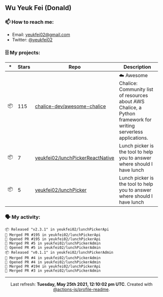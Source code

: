 ## Wu Yeuk Fei (Donald)

### 📫 How to reach me:

- Email: [yeukfei02@gmail.com](yeukfei02@gmail.com)
- Twitter: [@yeukfei02](https://twitter.com/yeukfei02)

### 🗄 My projects:

|*|Stars|Repo|Description|
|---|---|---|---|
| 📦 | 115 | [chalice-dev/awesome-chalice](https://github.com/chalice-dev/awesome-chalice) | ☁️ Awesome Chalice: Community list of resources about AWS Chalice, a Python framework for writing serverless applications. |
| 📦 | 7 | [yeukfei02/lunchPickerReactNative](https://github.com/yeukfei02/lunchPickerReactNative) | Lunch picker is the tool to help you to answer where should I have lunch |
| 📦 | 5 | [yeukfei02/lunchPicker](https://github.com/yeukfei02/lunchPicker) | Lunch picker is the tool to help you to answer where should I have lunch |

### 🗣 My activity:

```
📦 Released "v2.3.1" in yeukfei02/lunchPickerApi
🎉 Merged PR #195 in yeukfei02/lunchPickerApi
💪 Opened PR #195 in yeukfei02/lunchPickerApi
🎉 Merged PR #5 in yeukfei02/lunchPickerAdmin
💪 Opened PR #5 in yeukfei02/lunchPickerAdmin
📦 Released "v0.1.1" in yeukfei02/lunchPickerAdmin
🎉 Merged PR #4 in yeukfei02/lunchPickerAdmin
💪 Opened PR #4 in yeukfei02/lunchPickerAdmin
🎉 Merged PR #194 in yeukfei02/lunchPickerApi
🎉 Merged PR #3 in yeukfei02/lunchPickerAdmin
```

<!-- <img src="https://github-readme-stats.vercel.app/api?username=yeukfei02&show_icons=true&count_private=true&theme=radical" />

<img src="https://github-readme-stats.vercel.app/api/top-langs/?username=yeukfei02&theme=radical" /> -->

---

<p align="center">Last refresh: <b>Tuesday, May 25th 2021, 12:10:02 pm UTC</b>. Created with <a href=https://github.com/marketplace/actions/profile-readme>@actions-js/profile-readme</a>.</p>
